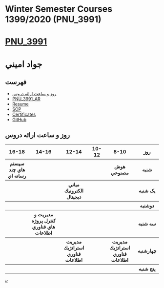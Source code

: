 # Winter Semester Courses 1399/2020 (PNU_3991)
<a name="TOC"></a>

# [PNU_3991](https://github.com/AliRazavi-edu/PNU_3991#TOC)
# جواد اميني

## فهرست
- [روز و ساعت ارائه دروس](#Course-Table)
- [PNU_3991_AR](https://github.com/jamini68/PNU_3991_AR)
- [Resume](https://jamini68.github.io) 
- [SOP](https://saharzeinivand.github.io/SOP/)
- [Certificates](https://saharzeinivand.github.io/Certificates/)
- [GitHub](https://github.com/saharzeinivand)


<a name="Course-Table"></a>
## روز و ساعت ارائه دروس

<table style="width:100%">
  <tr>
    <th >16-18</th>
    <th >14-16</th>
    <th >12-14</th>
    <th>10-12</th>
    <th>8-10</th>
    <th>روز</th>
  </tr>
  <tr>
    <th >سيستم هاي چند رسانه اي</th>
    <th ></th>
    <th ></th>
    <th></th>
    <th>هوش مصنوعي</th>
    <th>شنبه</th>
  </tr>
   <tr>
    <th ></th>
    <th ></th>
    <th>مباني الكترونيك ديجيتال</th>
    <th></th>
    <th ></th>
    <th>یک شنبه</th>
  </tr>
   <tr>
     <th></th>
     <th></th>
     <th></th>
     <th></th>
    <th ></th>   
    <th>دوشنبه</th>
  </tr>
   <tr>
    <th ></th>
    <th >مديريت و كنترل پروژه هاي فناوري اطلاعات</th>
    <th></th>
    <th></th>
    <th ></th>
    <th>سه شنبه</th>
  </tr>
   <tr>
    <th></th>
    <th></th>
    <th>مديريت استراتژيك فناوري اطلاعات</th>
    <th></th>
     <th>مديريت استراتژيك فناوري اطلاعات</th>
    <th>چهارشنبه</th>
  </tr>
   <tr>
    <th></th>
     <th></th>
     <th></th>
     <th></th>
    <th></th>
    <th>پنج شنبه</th>
  </tr>
</table>

[<kbd>↩</kbd>](#TOC)
